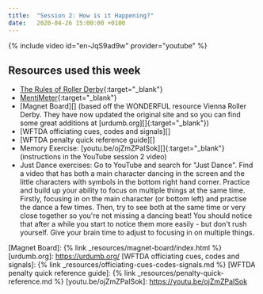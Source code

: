```yaml
---
title:  "Session 2: How is it Happening?"
date:   2020-04-26 15:00:00 +0100
---
```

<!-- more -->

{% include video id="en-JqS9ad9w" provider="youtube" %}

## Resources used this week
-   [The Rules of Roller Derby][]{:target="_blank"}
-   [MentiMeter][]{:target="_blank"}
-   [Magnet Board][] (based off the WONDERFUL resource Vienna Roller Derby. They have now updated the original site and so you can find some great additions at [urdumb.org][]{:target="_blank"})
-   [WFTDA officiating cues, codes and signals][]
-   [WFTDA penalty quick reference guide][]
-   Memory Exercise: [youtu.be/ojZmZPaISok][]{:target="_blank"} (instructions in the YouTube session 2 video)
-   Just Dance exercises: Go to YouTube and search for "Just Dance". Find a video that has both a main character dancing in the screen and the little characters with symbols in the bottom right hand corner. Practice and build up your ability to focus on multiple things at the same time. Firstly, focusing in on the main character (or bottom left) and practise the dance a few times. Then, try to see both at the same time or very close together so you're not missing a dancing beat! You should notice that after a while you start to notice them more easily - but don't rush yourself. Give your brain time to adjust to focusing in on multiple things.

[The Rules of Roller Derby]: <https://rules.wftda.com> "The Rules of Flat Track Roller Derby"
[MentiMeter]: <https://www.mentimeter.com>
[Magnet Board]: {% link _resources/magnet-board/index.html %}
[urdumb.org]: <https://urdumb.org/>
[WFTDA officiating cues, codes and signals]: {% link _resources/officiating-cues-codes-signals.md %}
[WFTDA penalty quick reference guide]: {% link _resources/penalty-quick-reference.md %}
[youtu.be/ojZmZPaISok]: <https://youtu.be/ojZmZPaISok>
